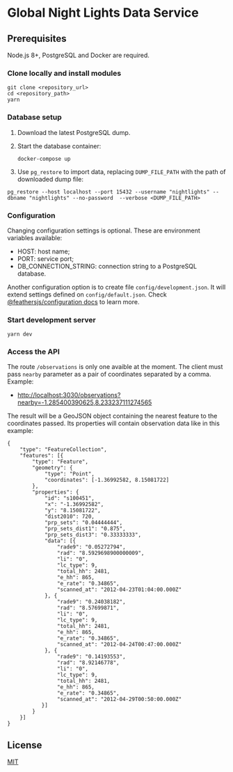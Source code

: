 # Global Night Lights Data Service 

## Prerequisites

Node.js 8+, PostgreSQL and Docker are required. 

### Clone locally and install modules

    git clone <repository_url>
    cd <repository_path>
    yarn

### Database setup

1. Download the latest PostgreSQL dump.
2. Start the database container:

    `docker-compose up`
3. Use `pg_restore` to import data, replacing `DUMP_FILE_PATH` with the path of downloaded dump file:

```
pg_restore --host localhost --port 15432 --username "nightlights" --dbname "nightlights" --no-password  --verbose <DUMP_FILE_PATH>
```

### Configuration

Changing configuration settings is optional. These are environment variables available:

- HOST: host name;
- PORT: service port;
- DB_CONNECTION_STRING: connection string to a PostgreSQL database.

Another configuration option is to create file `config/development.json`. It will extend settings defined on `config/default.json`. Check [@feathersjs/configuration docs](https://docs.feathersjs.com/api/configuration.html) to learn more.

### Start development server

    yarn dev

### Access the API

The route `/observations` is only one avaible at the moment. The client must pass `nearby` parameter as a pair of coordinates separated by a comma. Example:

  * [http://localhost:3030/observations?nearby=-1.285400390625,8.233237111274565]()

The result will be a GeoJSON object containing the nearest feature to the coordinates passed. Its properties will contain observation data like in this example:

```
{
    "type": "FeatureCollection",
    "features": [{
        "type": "Feature",
        "geometry": {
            "type": "Point",
            "coordinates": [-1.36992582, 8.15081722]
        },
        "properties": {
            "id": "s100451",
            "x": "-1.36992582",
            "y": "8.15081722",
            "dist2010": 720,
            "prp_sets": "0.04444444",
            "prp_sets_dist1": "0.875",
            "prp_sets_dist3": "0.33333333",
            "data": [{
                "rade9": "0.05272794",
                "rad": "8.5929698900000009",
                "li": "0",
                "lc_type": 9,
                "total_hh": 2481,
                "e_hh": 865,
                "e_rate": "0.34865",
                "scanned_at": "2012-04-23T01:04:00.000Z"
            }, {
                "rade9": "0.24038182",
                "rad": "8.57699871",
                "li": "0",
                "lc_type": 9,
                "total_hh": 2481,
                "e_hh": 865,
                "e_rate": "0.34865",
                "scanned_at": "2012-04-24T00:47:00.000Z"
            }, {
                "rade9": "0.14193553",
                "rad": "8.92146778",
                "li": "0",
                "lc_type": 9,
                "total_hh": 2481,
                "e_hh": 865,
                "e_rate": "0.34865",
                "scanned_at": "2012-04-29T00:50:00.000Z"
           }]
        }
    }]
}
```

## License

[MIT](LICENSE)
